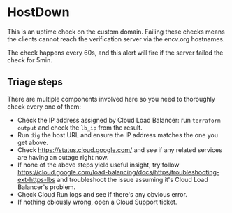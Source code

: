 # HostDown

This is an uptime check on the custom domain. Failing these checks means
the clients cannot reach the verification server via the encv.org
hostnames.

The check happens every 60s, and this alert will fire if the server
failed the check for 5min.

## Triage steps

There are multiple components involved here so you need to thoroughly
check every one of them:

- Check the IP address assigned by Cloud Load Balancer: run `terraform
  output` and check the `lb_ip` from the result.
- Run `dig` the host URL and ensure the IP address
  matches the one you get above.
- Check https://status.cloud.google.com/ and see if any related services
  are having an outage right now.
- If none of the above steps yield useful insight, try follow
https://cloud.google.com/load-balancing/docs/https/troubleshooting-ext-https-lbs
  and troubleshoot the issue assuming it's Cloud Load Balancer's
  problem.
- Check Cloud Run logs and see if there's any obvious error.
- If nothing obiously wrong, open a Cloud Support ticket.
